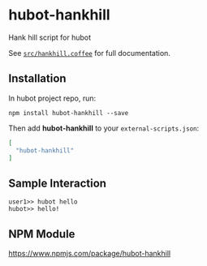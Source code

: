 # hubot-hankhill

Hank hill script for hubot

See [`src/hankhill.coffee`](src/hankhill.coffee) for full documentation.

## Installation

In hubot project repo, run:

`npm install hubot-hankhill --save`

Then add **hubot-hankhill** to your `external-scripts.json`:

```json
[
  "hubot-hankhill"
]
```

## Sample Interaction

```
user1>> hubot hello
hubot>> hello!
```

## NPM Module

https://www.npmjs.com/package/hubot-hankhill
